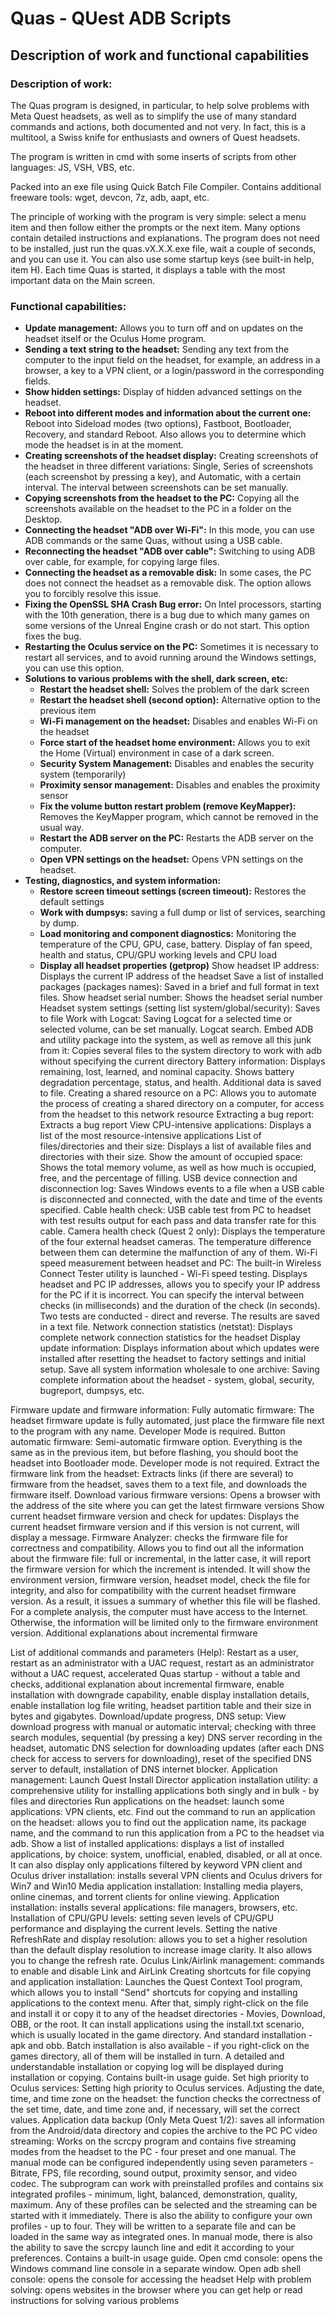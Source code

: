 # Quas - QUest ADB Scripts
## Description of work and functional capabilities

### Description of work:
The Quas program is designed, in particular, to help solve problems with Meta Quest headsets, as well as to simplify the use of many standard commands and actions, both documented and not very. In fact, this is a multitool, a Swiss knife for enthusiasts and owners of Quest headsets.

The program is written in cmd with some inserts of scripts from other languages: JS, VSH, VBS, etc.

Packed into an exe file using Quick Batch File Compiler. Contains additional freeware tools: wget, devcon, 7z, adb, aapt, etc.

The principle of working with the program is very simple: select a menu item and then follow either the prompts or the next item. Many options contain detailed instructions and explanations.
The program does not need to be installed, just run the quas.vX.X.X.exe file, wait a couple of seconds, and you can use it. You can also use some startup keys (see built-in help, item H). Each time Quas is started, it displays a table with the most important data on the Main screen.

### Functional capabilities:
* **Update management:** Allows you to turn off and on updates on the headset itself or the Oculus Home program.
* **Sending a text string to the headset:** Sending any text from the computer to the input field on the headset, for example, an address in a browser, a key to a VPN client, or a login/password in the corresponding fields.
* **Show hidden settings:** Display of hidden advanced settings on the headset.
* **Reboot into different modes and information about the current one:** Reboot into Sideload modes (two options), Fastboot, Bootloader, Recovery, and standard Reboot. Also allows you to determine which mode the headset is in at the moment.
* **Creating screenshots of the headset display:** Creating screenshots of the headset in three different variations: Single, Series of screenshots (each screenshot by pressing a key), and Automatic, with a certain interval. The interval between screenshots can be set manually.
* **Copying screenshots from the headset to the PC:** Copying all the screenshots available on the headset to the PC in a folder on the Desktop.
* **Connecting the headset "ADB over Wi-Fi":** In this mode, you can use ADB commands or the same Quas, without using a USB cable.
* **Reconnecting the headset "ADB over cable":** Switching to using ADB over cable, for example, for copying large files.
* **Connecting the headset as a removable disk:** In some cases, the PC does not connect the headset as a removable disk. The option allows you to forcibly resolve this issue.
* **Fixing the OpenSSL SHA Crash Bug error:** On Intel processors, starting with the 10th generation, there is a bug due to which many games on some versions of the Unreal Engine crash or do not start. This option fixes the bug.
* **Restarting the Oculus service on the PC:** Sometimes it is necessary to restart all services, and to avoid running around the Windows settings, you can use this option.
* **Solutions to various problems with the shell, dark screen, etc:**
    * **Restart the headset shell:** Solves the problem of the dark screen
    * **Restart the headset shell (second option):** Alternative option to the previous item
    * **Wi-Fi management on the headset:** Disables and enables Wi-Fi on the headset
    * **Force start of the headset home environment:** Allows you to exit the Home (Virtual) environment in case of a dark screen.
    * **Security System Management:** Disables and enables the security system (temporarily)
    * **Proximity sensor management:** Disables and enables the proximity sensor
    * **Fix the volume button restart problem (remove KeyMapper):** Removes the KeyMapper program, which cannot be removed in the usual way.
    * **Restart the ADB server on the PC:** Restarts the ADB server on the computer.
    * **Open VPN settings on the headset:** Opens VPN settings on the headset.
* **Testing, diagnostics, and system information:**
    * **Restore screen timeout settings (screen timeout):** Restores the default settings
    * **Work with dumpsys:** saving a full dump or list of services, searching by dump.
    * **Load monitoring and component diagnostics:** Monitoring the temperature of the CPU, GPU, case, battery. Display of fan speed, health and status, CPU/GPU working levels and CPU load
    * **Display all headset properties (getprop)**
Show headset IP address: Displays the current IP address of the headset
Save a list of installed packages (packages names): Saved in a brief and full format in text files.
Show headset serial number: Shows the headset serial number
Headset system settings (setting list system/global/security): Saves to file
Work with Logcat: Saving Logcat for a selected time or selected volume, can be set manually. Logcat search.
Embed ADB and utility package into the system, as well as remove all this junk from it: Copies several files to the system directory to work with adb without specifying the current directory
Battery information: Displays remaining, lost, learned, and nominal capacity. Shows battery degradation percentage, status, and health. Additional data is saved to file.
Creating a shared resource on a PC: Allows you to automate the process of creating a shared directory on a computer, for access from the headset to this network resource
Extracting a bug report: Extracts a bug report
View CPU-intensive applications: Displays a list of the most resource-intensive applications
List of files/directories and their size: Displays a list of available files and directories with their size.
Show the amount of occupied space: Shows the total memory volume, as well as how much is occupied, free, and the percentage of filling.
USB device connection and disconnection log: Saves Windows events to a file when a USB cable is disconnected and connected, with the date and time of the events specified.
Cable health check: USB cable test from PC to headset with test results output for each pass and data transfer rate for this cable.
Camera health check (Quest 2 only): Displays the temperature of the four external headset cameras. The temperature difference between them can determine the malfunction of any of them.
Wi-Fi speed measurement between headset and PC: The built-in Wireless Connect Tester utility is launched - Wi-Fi speed testing. Displays headset and PC IP addresses, allows you to specify your IP address for the PC if it is incorrect. You can specify the interval between checks (in milliseconds) and the duration of the check (in seconds). Two tests are conducted - direct and reverse. The results are saved in a text file.
Network connection statistics (netstat): Displays complete network connection statistics for the headset
Display update information: Displays information about which updates were installed after resetting the headset to factory settings and initial setup.
Save all system information wholesale to one archive: Saving complete information about the headset - system, global, security, bugreport, dumpsys, etc.

Firmware update and firmware information:
Fully automatic firmware: The headset firmware update is fully automated, just place the firmware file next to the program with any name. Developer Mode is required.
Button automatic firmware: Semi-automatic firmware option. Everything is the same as in the previous item, but before flashing, you should boot the headset into Bootloader mode. Developer mode is not required.
Extract the firmware link from the headset: Extracts links (if there are several) to firmware from the headset, saves them to a text file, and downloads the firmware itself.
Download various firmware versions: Opens a browser with the address of the site where you can get the latest firmware versions
Show current headset firmware version and check for updates: Displays the current headset firmware version and if this version is not current, will display a message.
Firmware Analyzer: checks the firmware file for correctness and compatibility. Allows you to find out all the information about the firmware file: full or incremental, in the latter case, it will report the firmware version for which the increment is intended. It will show the environment version, firmware version, headset model, check the file for integrity, and also for compatibility with the current headset firmware version. As a result, it issues a summary of whether this file will be flashed. For a complete analysis, the computer must have access to the Internet. Otherwise, the information will be limited only to the firmware environment version.
Additional explanations about incremental firmware


List of additional commands and parameters (Help): Restart as a user, restart as an administrator with a UAC request, restart as an administrator without a UAC request, accelerated Quas startup - without a table and checks, additional explanation about incremental firmware, enable installation with downgrade capability, enable display installation details, enable installation log file writing, headset partition table and their size in bytes and gigabytes.
Download/update progress, DNS setup: View download progress with manual or automatic interval; checking with three search modules, sequential (by pressing a key) DNS server recording in the headset, automatic DNS selection for downloading updates (after each DNS check for access to servers for downloading), reset of the specified DNS server to default, installation of DNS internet blocker.
Application management:
Launch Quest Install Director application installation utility: a comprehensive utility for installing applications both singly and in bulk - by files and directories
Run applications on the headset: launch some applications: VPN clients, etc.
Find out the command to run an application on the headset: allows you to find out the application name, its package name, and the command to run this application from a PC to the headset via adb.
Show a list of installed applications: displays a list of installed applications, by choice: system, unofficial, enabled, disabled, or all at once. It can also display only applications filtered by keyword
VPN client and Oculus driver installation: installs several VPN clients and Oculus drivers for Win7 and Win10
Media application installation: Installing media players, online cinemas, and torrent clients for online viewing.
Application installation: installs several applications: file managers, browsers, etc.
Installation of CPU/GPU levels: setting seven levels of CPU/GPU performance and displaying the current levels.
Setting the native RefreshRate and display resolution: allows you to set a higher resolution than the default display resolution to increase image clarity. It also allows you to change the refresh rate.
Oculus Link/Airlink management: commands to enable and disable Link and AirLink
Creating shortcuts for file copying and application installation: Launches the Quest Context Tool program, which allows you to install "Send" shortcuts for copying and installing applications to the context menu. After that, simply right-click on the file and install it or copy it to any of the headset directories - Movies, Download, OBB, or the root. It can install applications using the install.txt scenario, which is usually located in the game directory. And standard installation - apk and obb. Batch installation is also available - if you right-click on the games directory, all of them will be installed in turn. A detailed and understandable installation or copying log will be displayed during installation or copying. Contains built-in usage guide.
Set high priority to Oculus services: Setting high priority to Oculus services.
Adjusting the date, time, and time zone on the headset: the function checks the correctness of the set time, date, and time zone and, if necessary, will set the correct values.
Application data backup (Only Meta Quest 1/2): saves all information from the Android/data directory and copies the archive to the PC
PC video streaming: Works on the scrcpy program and contains five streaming modes from the headset to the PC - four preset and one manual. The manual mode can be configured independently using seven parameters - Bitrate, FPS, file recording, sound output, proximity sensor, and video codec. The subprogram can work with preinstalled profiles and contains six integrated profiles - minimum, light, balanced, demonstration, quality, maximum. Any of these profiles can be selected and the streaming can be started with it immediately. There is also the ability to configure your own profiles - up to four. They will be written to a separate file and can be loaded in the same way as integrated ones. In manual mode, there is also the ability to save the scrcpy launch line and edit it according to your preferences. Contains a built-in usage guide.
Open cmd console: opens the Windows command line console in a separate window.
Open adb shell console: opens the console for accessing the headset
Help with problem solving: opens websites in the browser where you can get help or read instructions for solving various problems

